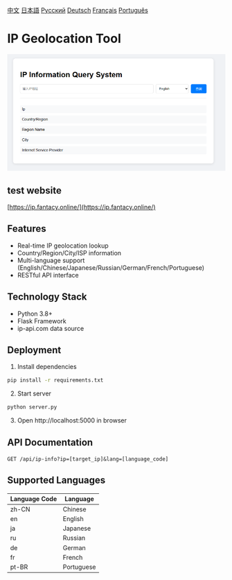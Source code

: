 [中文](README.zh-CN.md) [日本語](readme/README.ja.md) [Русский](readme/README.ru.md) [Deutsch](readme/README.de.md) [Français](readme/README.fr.md) [Português](readme/README.pt-BR.md)

# IP Geolocation Tool

![Screenshot](screen/screen1.jpg)

## test website

[https://ip.fantacy.online/](https://ip.fantacy.online/)

## Features
- Real-time IP geolocation lookup
- Country/Region/City/ISP information
- Multi-language support (English/Chinese/Japanese/Russian/German/French/Portuguese)
- RESTful API interface

## Technology Stack
- Python 3.8+
- Flask Framework
- ip-api.com data source

## Deployment
1. Install dependencies
```bash
pip install -r requirements.txt
```

2. Start server
```bash
python server.py
```

3. Open http://localhost:5000 in browser

## API Documentation
```
GET /api/ip-info?ip=[target_ip]&lang=[language_code]
```

## Supported Languages
| Language Code | Language |
|--------------|----------|
| zh-CN | Chinese |
| en | English |
| ja | Japanese |
| ru | Russian |
| de | German |
| fr | French |
| pt-BR | Portuguese |
